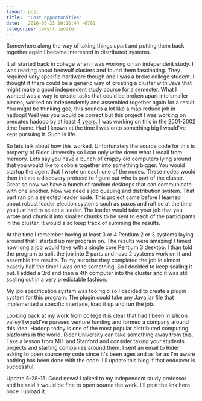 ```yaml
---
layout: post
title:  "Lost opportunities"
date:   2016-05-23 10:10:44 -0700
categories: jekyll update
---
```


Somewhere along the way of taking things apart and putting them back together again I became interested in distributed systems.  

It all started back in college when I was working on an independent study.  I was reading about beowulf clusters and found them fascinating.  They required very specific hardware though and I was a broke college student.  I thought if there could be a generic way of creating a cluster with Java that might make a good independent study course for a semester. What I wanted was a way to create tasks that could be broken apart into smaller pieces, worked on independently and assembled together again for a result.  You might be thinking gee, this sounds a lot like a map reduce job in hadoop!  Well yes you would be correct but this project I was working on predates hadoop by at least [4 years](https://en.wikipedia.org/wiki/Apache_Hadoop#Timeline).  I was working on this in the 2001-2002 time frame.  Had I known at the time I was onto something big I would've kept pursuing it.  Such is life.  

So lets talk about how this worked.  Unfortunately the source code for this is property of Rider University so I can only write down what I recall from memory.  Lets say you have a bunch of crappy old computers lying around that you would like to cobble together into something bigger.  You would startup the agent that I wrote on each one of the nodes.  These nodes would then initiate a discovery protocol to figure out who is part of the cluster. Great so now we have a bunch of random desktops that can communicate with one another. Now we need a job queuing and distribution system.  That part ran on a selected leader node.  This project came before I learned about robust leader election systems such as paxos and raft so at the time you just had to select a leader.  The leader would take your job that you wrote and chunk it into smaller chunks to be sent to each of the participants in the cluster.  It would also keep track of summing the results.  

At the time I remember having at least 3 or 4 Pentium 2 or 3 systems laying around that I started up my program on.  The results were amazing!  I timed how long a job would take with a single core Pentium 3 desktop.  I than told the program to split the job into 2 parts and have 2 systems work on it and assemble the results.  To my surprise they completed the job in almost exactly half the time!  I was on to something.  So I decided to keep scaling it out.  I added a 3rd and then a 4th computer into the cluster and it was still scaling out in a very predictable fashion.  

My job specification system was too rigid so I decided to create a plugin system for this program.  The plugin could take any Java jar file that implemented a specific interface, load it up and run the job.   

Looking back at my work from college it is clear that had I been in silicon valley I would've pursued venture funding and formed a company around this idea.  Hadoop today is one of the most popular distributed computing platforms in the world.  Rider University can take something away from this.  Take a lesson from MIT and Stanford and consider taking your students projects and starting companies around them.  I sent an email to Rider asking to open source my code since it's been ages and as far as I'm aware nothing has been done with the code.  I'll update this blog if that endeavor is successful.  

Update 5-28-15: Good news! I talked to my independent study professor and he said it would be fine to open source the work. I'll post the link here once I upload it. 
